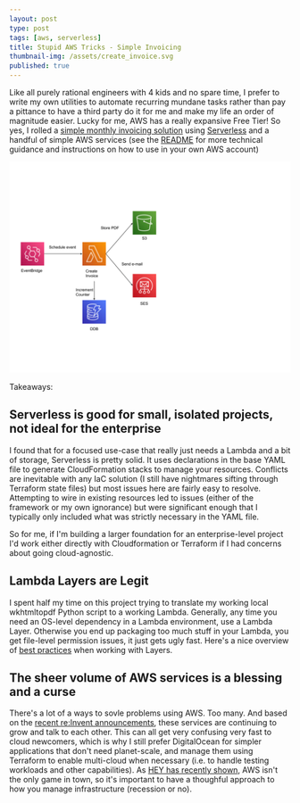 ```yaml
---
layout: post
type: post
tags: [aws, serverless]
title: Stupid AWS Tricks - Simple Invoicing
thumbnail-img: /assets/create_invoice.svg
published: true
---
```


Like all purely rational engineers with 4 kids and no spare time, I prefer to write my own utilities to automate recurring
mundane tasks rather than pay a pittance to have a third party do it for me and make my life an order of magnitude easier.
Lucky for me, AWS has a really expansive Free Tier!  So yes, I rolled a [simple monthly invoicing solution](https://github.com/josephpconley/create-invoice) using [Serverless](https://serverless.com)
and a handful of simple AWS services (see the [README](https://github.com/josephpconley/create-invoice#readme) for more technical guidance and instructions on how to use in your own AWS account)

![serverless](/assets/create_invoice.svg)

Takeaways:

## Serverless is good for small, isolated projects, not ideal for the enterprise

I found that for a focused use-case that really just needs a Lambda and a bit of storage, Serverless is pretty solid.
It uses declarations in the base YAML file to generate CloudFormation stacks to manage your resources.
Conflicts are inevitable with any IaC solution (I still have nightmares sifting through Terraform state files)
but most issues here are fairly easy to resolve.  Attempting to wire in existing resources led to issues (either of the framework or my own ignorance)
but were significant enough that I typically only included what was strictly necessary in the YAML file.

So for me, if I'm building a larger foundation for an enterprise-level project I'd work either directly with Cloudformation or Terraform if I had concerns about going cloud-agnostic.

## Lambda Layers are Legit

I spent half my time on this project trying to translate my working local wkhtmltopdf Python script to a working Lambda.
Generally,  any time you need an OS-level dependency in a Lambda environment, use a Lambda Layer.
Otherwise you end up packaging too much stuff in your Lambda, you get file-level permission issues, it just gets ugly fast.
Here's a nice overview of [best practices](https://www.ranthebuilder.cloud/post/aws-lambda-layers-best-practices?ck_subscriber_id=1867411043)
when working with Layers.

## The sheer volume of AWS services is a blessing and a curse

There's a lot of a ways to sovle problems using AWS.  Too many.  And based on the [recent re:Invent announcements](https://aws.amazon.com/blogs/aws/top-announcements-of-aws-reinvent-2022/), these services are continuing to grow and talk to each other.
This can all get very confusing very fast to cloud newcomers, which is why I still prefer DigitalOcean for simpler applications that don't need planet-scale, and manage them using Terraform to enable multi-cloud when necessary (i.e. to handle testing workloads and other capabilities).
As [HEY has recently shown](https://world.hey.com/dhh/we-stand-to-save-7m-over-five-years-from-our-cloud-exit-53996caa), AWS isn't the only game in town, so it's important to have a thoughful approach to how you manage infrastructure (recession or no). 
